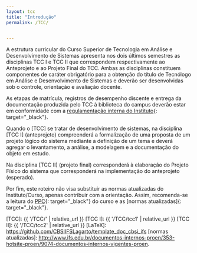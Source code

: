 ```yaml
---
layout: tcc
title: "Introdução"
permalink: /TCC/


---
```


A estrutura curricular do Curso Superior de Tecnologia em Análise e Desenvolvimento de Sistemas apresenta nos dois últimos semestres as disciplinas TCC I e TCC II que correspondem respectivamente ao Anteprojeto e ao Projeto Final do TCC. Ambas as disciplinas constituem componentes de caráter obrigatório para a obtenção do título de Tecnólogo em Análise e Desenvolvimento de Sistemas e deverão ser desenvolvidas sob o controle, orientação e avaliação docente.

As etapas de matrícula, registros de desempenho discente e entrega da documentação produzida pelo TCC à biblioteca do campus deverão estar em conformidade com a [regulamentação interna do Instituto][Norma]{: target="_black"}.

Quando o [TCC] se tratar de desenvolvimento de sistemas, na disciplina [TCC I] (anteprojeto) compreenderá a formalização de uma proposta de um projeto lógico do sistema mediante a definição de um tema e deverá agregar o levantamento, a análise, a modelagem e a documentação do objeto em estudo.

Na disciplina [TCC II] (projeto final) corresponderá à elaboração do Projeto Físico do sistema que corresponderá na implementação do anteprojeto (esperado).

Por fim, este roteiro não visa substituir as normas atualizadas do Instituto/Curso, apenas contribuir com a orientação. Assim, recomenda-se a leitura do [PPC]{: target="_black"} do curso e as [normas atualizadas]{: target="_black"}.

[Norma]: https://www.ifs.edu.br/images/proen/IN_062024_Regulamenta_a_elaboracao_de_Trabalho_de_Conclusao_de_Cursos___TCC_no_ambito_do_IFS.pdf
[PPC]: http://www.ifs.edu.br/images/arquivos/Proen/PPCs_-_Superiores/Aracaju/CS_41_-_Aprova_o_PPC_de_Tecnologia_em_Anlise_e_Desenvolvimento_de_Sistemas_e_au.pdf
[TCC]: {{ '/TCC/' | relative_url }}
[TCC I]: {{ '/TCC/tcc1' | relative_url }}
[TCC II]: {{ '/TCC/tcc2' | relative_url }}
[LaTeX]: https://github.com/CBSIIFSLagarto/template_doc_cbsi_ifs
[normas atualizadas]: http://www.ifs.edu.br/documentos-internos-proen/353-hotsite-proen/9074-documentos-internos-vigentes-proen.